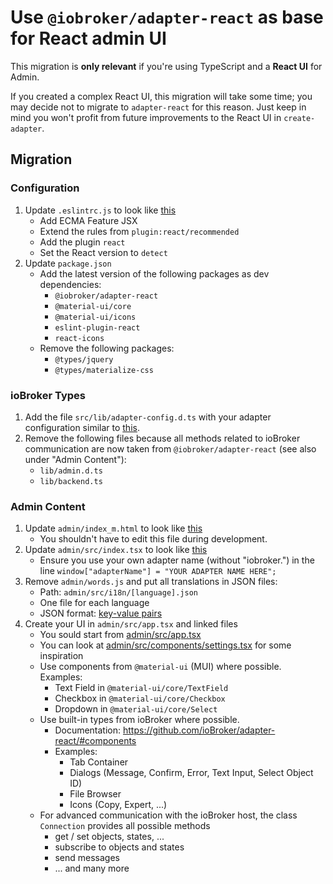 # Use `@iobroker/adapter-react` as base for React admin UI

This migration is **only relevant** if you're using TypeScript and a **React UI** for Admin.

If you created a complex React UI, this migration will take some time; you may decide not to migrate to `adapter-react` for this reason.
Just keep in mind you won't profit from future improvements to the React UI in `create-adapter`.

## Migration

### Configuration

1. Update `.eslintrc.js` to look like [this](../../test/baselines/adapter_TS_React/.eslintrc.js)
    - Add ECMA Feature JSX
    - Extend the rules from `plugin:react/recommended`
    - Add the plugin `react`
    - Set the React version to `detect`
1. Update `package.json`
    - Add the latest version of the following packages as dev dependencies:
        - `@iobroker/adapter-react`
        - `@material-ui/core`
        - `@material-ui/icons`
        - `eslint-plugin-react`
        - `react-icons`
    - Remove the following packages:
        - `@types/jquery`
        - `@types/materialize-css`

### ioBroker Types

1. Add the file `src/lib/adapter-config.d.ts` with your adapter configuration similar to [this](../../test/baselines/adapter_TS_React/src/lib/adapter-config.d.ts).
1. Remove the following files because all methods related to ioBroker communication are now taken from `@iobroker/adapter-react` (see also under "Admin Content"):
    - `lib/admin.d.ts`
    - `lib/backend.ts`

### Admin Content

1. Update `admin/index_m.html` to look like [this](../../test/baselines/adapter_TS_React/admin/index_m.html)
    - You shouldn't have to edit this file during development.
1. Update `admin/src/index.tsx` to look like [this](../../test/baselines/adapter_TS_React/admin/src/index.tsx)
    - Ensure you use your own adapter name (without "iobroker.") in the line `window["adapterName"] = "YOUR ADAPTER NAME HERE";`
1. Remove `admin/words.js` and put all translations in JSON files:
    - Path: `admin/src/i18n/[language].json`
    - One file for each language
    - JSON format: [key-value pairs](../../test/baselines/adapter_TS_React/admin/src/i18n/en.json)
1. Create your UI in `admin/src/app.tsx` and linked files
    - You sould start from [admin/src/app.tsx](../../test/baselines/adapter_TS_React/admin/src/app.tsx)
    - You can look at [admin/src/components/settings.tsx](../../test/baselines/adapter_TS_React/admin/src/components/settings.tsx) for some inspiration
    - Use components from `@material-ui` (MUI) where possible. Examples:
        - Text Field in `@material-ui/core/TextField`
        - Checkbox in `@material-ui/core/Checkbox`
        - Dropdown in `@material-ui/core/Select`
    - Use built-in types from ioBroker where possible.
        - Documentation: https://github.com/ioBroker/adapter-react/#components
        - Examples:
            - Tab Container
            - Dialogs (Message, Confirm, Error, Text Input, Select Object ID)
            - File Browser
            - Icons (Copy, Expert, ...)
    - For advanced communication with the ioBroker host, the class `Connection` provides all possible methods
        - get / set objects, states, ...
        - subscribe to objects and states
        - send messages
        - ... and many more
